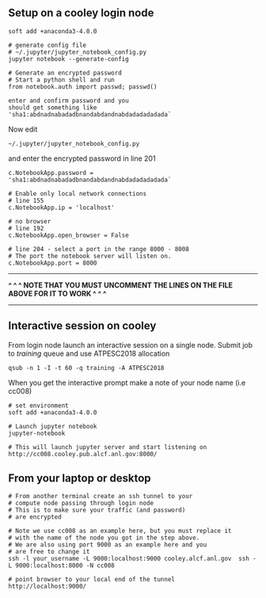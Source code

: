 ## Setup on a cooley login node

```
soft add +anaconda3-4.0.0

# generate config file
# ~/.jupyter/jupyter_notebook_config.py
jupyter notebook --generate-config

# Generate an encrypted password 
# Start a python shell and run
from notebook.auth import passwd; passwd()

enter and confirm password and you
should get something like
'sha1:abdnadnabadadbnandabdandnabdadadadadada`
```

Now edit
```
~/.jupyter/jupyter_notebook_config.py
```

and enter the encrypted password in line 201

```
c.NotebookApp.password = 'sha1:abdnadnabadadbnandabdandnabdadadadadada`

# Enable only local network connections
# line 155
c.NotebookApp.ip = 'localhost'

# no browser
# line 192
c.NotebookApp.open_browser = False

# line 204 - select a port in the range 8000 - 8008
# The port the notebook server will listen on.
c.NotebookApp.port = 8000
```

---
**^ ^ ^ NOTE THAT YOU MUST UNCOMMENT THE LINES
ON THE FILE ABOVE FOR IT TO WORK ^ ^ ^**

---

## Interactive session on cooley

From login node launch an interactive session on a single node. Submit job to *training* queue and use ATPESC2018 allocation

```
qsub -n 1 -I -t 60 -q training -A ATPESC2018
```

When you get the interactive prompt make a note of your node name (i.e cc008)

```
# set environment
soft add +anaconda3-4.0.0

# Launch jupyter notebook
jupyter-notebook

# This will launch jupyter server and start listening on
http://cc008.cooley.pub.alcf.anl.gov:8000/
```

## From your laptop or desktop

```
# From another terminal create an ssh tunnel to your
# compute node passing through login node
# This is to make sure your traffic (and password)
# are encrypted

# Note we use cc008 as an example here, but you must replace it
# with the name of the node you got in the step above.
# We are also using port 9000 as an example here and you
# are free to change it
ssh -l your_username -L 9000:localhost:9000 cooley.alcf.anl.gov  ssh -L 9000:localhost:8000 -N cc008

# point browser to your local end of the tunnel
http://localhost:9000/
```

